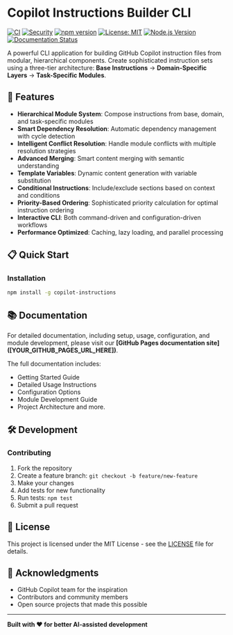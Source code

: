 <!-- Generated by Claude Sonnet 4 -->

# Copilot Instructions Builder CLI

[![CI](https://github.com/synthable/copilot-instructions-builder/workflows/CI/badge.svg)](https://github.com/synthable/copilot-instructions-builder/actions/workflows/ci.yml)
[![Security](https://github.com/synthable/copilot-instructions-builder/workflows/Security/badge.svg)](https://github.com/synthable/copilot-instructions-builder/actions/workflows/security.yml)
[![npm version](https://badge.fury.io/js/copilot-instructions-builder.svg)](https://badge.fury.io/js/copilot-instructions-builder)
[![License: MIT](https://img.shields.io/badge/License-MIT-yellow.svg)](https://opensource.org/licenses/MIT)
[![Node.js Version](https://img.shields.io/badge/node-%3E%3D18.0.0-brightgreen.svg)](https://nodejs.org/)
[![Documentation Status](https://img.shields.io/badge/docs-view_site-success)]([YOUR_GITHUB_PAGES_URL_HERE])

A powerful CLI application for building GitHub Copilot instruction files from modular, hierarchical components. Create sophisticated instruction sets using a three-tier architecture: **Base Instructions** → **Domain-Specific Layers** → **Task-Specific Modules**.

## 🚀 Features

- **Hierarchical Module System**: Compose instructions from base, domain, and task-specific modules
- **Smart Dependency Resolution**: Automatic dependency management with cycle detection
- **Intelligent Conflict Resolution**: Handle module conflicts with multiple resolution strategies
- **Advanced Merging**: Smart content merging with semantic understanding
- **Template Variables**: Dynamic content generation with variable substitution
- **Conditional Instructions**: Include/exclude sections based on context and conditions
- **Priority-Based Ordering**: Sophisticated priority calculation for optimal instruction ordering
- **Interactive CLI**: Both command-driven and configuration-driven workflows
- **Performance Optimized**: Caching, lazy loading, and parallel processing

## 📋 Quick Start

### Installation

```bash
npm install -g copilot-instructions
```

## 📚 Documentation

For detailed documentation, including setup, usage, configuration, and module development, please visit our **[GitHub Pages documentation site]&#40;[YOUR_GITHUB_PAGES_URL_HERE]&#41;**.

The full documentation includes:
- Getting Started Guide
- Detailed Usage Instructions
- Configuration Options
- Module Development Guide
- Project Architecture and more.

## 🛠️ Development

### Contributing

1. Fork the repository
2. Create a feature branch: `git checkout -b feature/new-feature`
3. Make your changes
4. Add tests for new functionality
5. Run tests: `npm test`
6. Submit a pull request

## 📄 License

This project is licensed under the MIT License - see the [LICENSE](./LICENSE) file for details.

## 🙏 Acknowledgments

- GitHub Copilot team for the inspiration
- Contributors and community members
- Open source projects that made this possible

---

**Built with ❤️ for better AI-assisted development**
